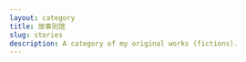 ```yaml
---
layout: category
title: 故事別馆
slug: stories
description: A category of my original works (fictions).
---
```


